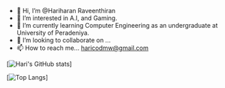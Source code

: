 - 👋 Hi, I’m @Hariharan Raveenthiran
- 👀 I’m interested in A.I, and Gaming.
- 🌱 I’m currently learning Computer Engineering as an undergraduate at University of Peradeniya.
- 💞️ I’m looking to collaborate on ...
- 📫 How to reach me... haricodmw@gmail.com

<!---
Hari25483/Hari25483 is a ✨ special ✨ repository because its `README.md` (this file) appears on your GitHub profile.
You can click the Preview link to take a look at your changes.
--->


[![Hari's GitHub stats](https://github-readme-stats.vercel.app/api?username=Hari25483&theme=radical)]


[![Top Langs](https://github-readme-stats.vercel.app/api/top-langs/?username=Hari25483&theme=radical)]
